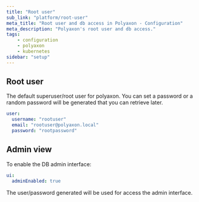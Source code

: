 ```yaml
---
title: "Root user"
sub_link: "platform/root-user"
meta_title: "Root user and db access in Polyaxon - Configuration"
meta_description: "Polyaxon's root user and db access."
tags:
    - configuration
    - polyaxon
    - kubernetes
sidebar: "setup"
---
```


## Root user

The default superuser/root user for polyaxon.
You can set a password or a random password will be generated that you can retrieve later.

```yaml
user:
  username: "rootuser"
  email: "rootuser@polyaxon.local"
  password: "rootpassword"
```

## Admin view

To enable the DB admin interface:

```yaml
ui:
  adminEnabled: true
```

The user/password generated will be used for access the admin interface.
